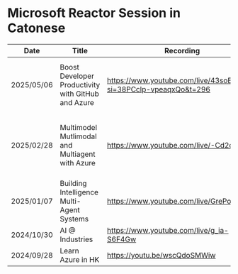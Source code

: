 # Microsoft Reactor Session in Catonese

| Date | Title | Recording | Deck |
| --- | --- | --- | --- |
| 2025/05/06 | Boost Developer Productivity with GitHub and Azure | https://www.youtube.com/live/43soEEQLftI?si=38PCclp-vpeaqxQo&t=296 | [20250506 Boost Developer Productivity with GitHub and Azure](https://storageenablemensession.z7.web.core.windows.net/rector/20250506%20Boost%20Developer%20Productivity%20with%20GitHub%20and%20Azure.pptx) |
| 2025/02/28 | Multimodel Mutlimodal and Multiagent with Azure | https://www.youtube.com/live/-Cd2clIKeBY | [20250228 Multimodel Multimodal and Multiagent with Azure.pptx](/decks/20250228%20Multimodel%20Multimodal%20and%20Multiagent%20with%20Azure.pptx) |
| 2025/01/07 | Building Intelligence Multi-Agent Systems | https://www.youtube.com/live/GrePo5hJOfU | [Building Intelligence Multi-Agent Systems.pptx](/decks/20250107%20Microsoft%20Reactor%20-%20Building%20Intelligence%20Multi-Agent%20Systems.pptx) |
| 2024/10/30 | AI @ Industries | https://www.youtube.com/live/g_ia-S6F4Gw | [AI at Industries.pptx](/decks/20241030%20Microsoft%20Reactor%20-%20AI%20at%20Industries.pptx) |
| 2024/09/28 | Learn Azure in HK | https://youtu.be/wscQdoSMWiw | [Learn Azure in HK.pptx](/decks/20240828%20Microsoft%20Reactor%20-%20Learn%20Azure%20in%20HK.pptx) |